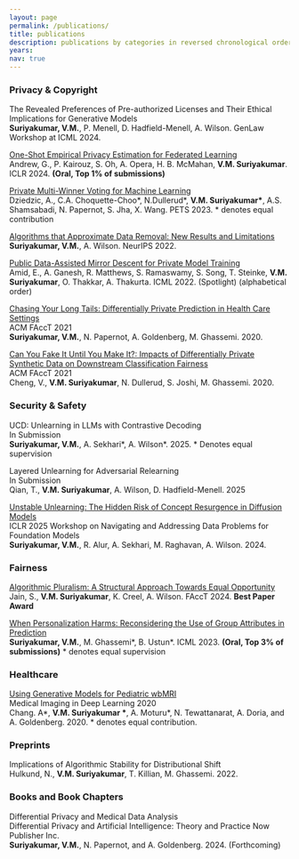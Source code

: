 ```yaml
---
layout: page
permalink: /publications/
title: publications
description: publications by categories in reversed chronological order.
years:
nav: true
---
```


### Privacy & Copyright

The Revealed Preferences of Pre-authorized Licenses and Their Ethical Implications for Generative Models    
**Suriyakumar, V.M.**, P. Menell, D. Hadfield-Menell, A. Wilson. GenLaw Workshop at ICML 2024.

[One-Shot Empirical Privacy Estimation for Federated Learning](https://arxiv.org/abs/2302.03098)   
Andrew, G., P. Kairouz, S. Oh, A. Opera, H. B. McMahan, **V.M. Suriyakumar**. ICLR 2024. **(Oral, Top 1% of submissions)** 

[Private Multi-Winner Voting for Machine Learning](https://arxiv.org/abs/2211.15410)  
Dziedzic, A., C.A. Choquette-Choo\*, N.Dullerud\*, **V.M. Suriyakumar\***, A.S. Shamsabadi, N. Papernot, S. Jha, X. Wang. PETS 2023. * denotes equal contribution

[Algorithms that Approximate Data Removal: New Results and Limitations](https://arxiv.org/abs/2209.12269)   
**Suriyakumar, V.M.**, A. Wilson. NeurIPS 2022. 

[Public Data-Assisted Mirror Descent for Private Model Training](https://arxiv.org/abs/2112.00193)   
Amid, E., A. Ganesh, R. Matthews, S. Ramaswamy, S. Song, T. Steinke, **V.M. Suriyakumar**, O. Thakkar, A. Thakurta. ICML 2022. (Spotlight) (alphabetical order)

[Chasing Your Long Tails: Differentially Private Prediction in Health Care Settings](https://arxiv.org/abs/2010.06667)    
ACM FAccT 2021  
**Suriyakumar, V.M.**, N. Papernot, A. Goldenberg, M. Ghassemi. 2020.

[Can You Fake It Until You Make It?: Impacts of Differentially Private Synthetic Data on Downstream Classification Fairness ](https://dl.acm.org/doi/10.1145/3442188.3445879)  
ACM FAccT 2021  
Cheng, V., **V.M. Suriyakumar**, N. Dullerud, S. Joshi, M. Ghassemi. 2020.

### Security & Safety

UCD: Unlearning in LLMs with Contrastive Decoding  
In Submission   
**Suriyakumar, V.M.**, A. Sekhari\*, A. Wilson\*. 2025. \* Denotes equal supervision

Layered Unlearning for Adversarial Relearning   
In Submission   
Qian, T., **V.M. Suriyakumar**, A. Wilson, D. Hadfield-Menell. 2025

[Unstable Unlearning: The Hidden Risk of Concept Resurgence in Diffusion Models](https://arxiv.org/abs/2410.08074)   
ICLR 2025 Workshop on Navigating and Addressing Data Problems for Foundation Models  
**Suriyakumar, V.M.**, R. Alur, A. Sekhari, M. Raghavan, A. Wilson. 2024.

### Fairness 

[Algorithmic Pluralism: A Structural Approach Towards Equal Opportunity](https://arxiv.org/abs/2305.08157)   
Jain, S., **V.M. Suriyakumar**, K. Creel, A. Wilson. FAccT 2024. **Best Paper Award**

[When Personalization Harms: Reconsidering the Use of Group Attributes in Prediction](https://arxiv.org/abs/2206.02058)   
**Suriyakumar, V.M.**, M. Ghassemi\*, B. Ustun\*. ICML 2023. **(Oral, Top 3% of submissions)** * denotes equal supervision

### Healthcare

[Using Generative Models for Pediatric wbMRI](https://arxiv.org/abs/2006.00727)   
Medical Imaging in Deep Learning 2020  
Chang. A\*, **V.M. Suriyakumar \***, A. Moturu\*, N. Tewattanarat, A. Doria, and A. Goldenberg.  2020. * denotes equal contribution.

### Preprints

Implications of Algorithmic Stability for Distributional Shift  
Hulkund, N., **V.M. Suriyakumar**, T. Killian, M. Ghassemi. 2022.

<!-- ### Refereed Workshops

The Challenges of Differentially Private Prediction in Healthcare    
IJCAI 2021 AI 4 Social Good Workshop organized by Harvard CRCS (Long Talk).     
**Suriyakumar, V.M.**, N. Papernot, A. Goldenberg, and M. Ghassemi. 2020. 

The Challenges of Differentially Private Prediction in Healthcare   
NeurIPS 2020 Privacy Preserving Machine Learning Workshop    
**Suriyakumar, V.M.**, N. Papernot, A. Goldenberg, and M. Ghassemi. 2020.

The Pitfalls of Differentially Private Prediction in Healthcare    
Theory and Practice of Differential Privacy 2020    
**Suriyakumar, V.M.**, N. Papernot, A. Goldenberg, and M. Ghassemi. 2020.  -->

### Books and Book Chapters

Differential Privacy and Medical Data Analysis  
Differential Privacy and Artificial Intelligence: Theory and Practice
Now Publisher Inc.  
**Suriyakumar, V.M.**, N. Papernot, and A. Goldenberg. 2024. (Forthcoming)

